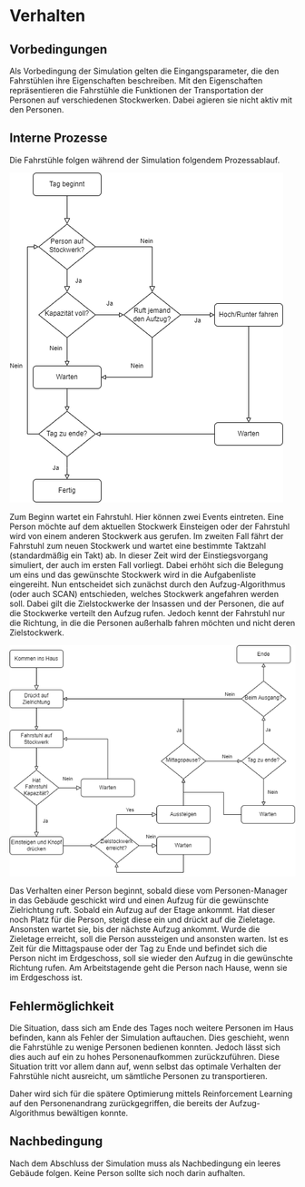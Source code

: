# Verhalten

## Vorbedingungen
<!-- Vorbedingungen: Was muss gegeben sein, damit das SUI funktioniert? -->

<!-- Welche Funktion repräsentiert das SUI, wie interagiert es mit anderen? -->
<!-- Fahrstuhl fahren -->

Als Vorbedingung der Simulation gelten die Eingangsparameter, die den 
Fahrstühlen ihre Eigenschaften beschreiben. 
Mit den Eigenschaften repräsentieren die Fahrstühle die Funktionen der 
Transportation der Personen auf verschiedenen Stockwerken. 
Dabei agieren sie nicht aktiv mit den Personen.

## Interne Prozesse
<!-- Internen Prozesse: Welche Prozesse laufen in dem SUI ab? -->

Die Fahrstühle folgen während der Simulation folgendem Prozessablauf.

![Prozessablauf eines Fahrstuhls](../images/Simulationstechnik.png)

Zum Beginn wartet ein Fahrstuhl. Hier können zwei Events eintreten. 
Eine Person möchte auf dem aktuellen Stockwerk Einsteigen oder der 
Fahrstuhl wird von einem anderen Stockwerk aus gerufen. Im zweiten 
Fall fährt der Fahrstuhl zum neuen Stockwerk und wartet eine bestimmte 
Taktzahl (standardmäßig ein Takt) ab. In dieser Zeit wird der 
Einstiegsvorgang simuliert, der auch im ersten Fall vorliegt. 
Dabei erhöht sich die Belegung um eins und das gewünschte Stockwerk wird
in die Aufgabenliste eingereiht. Nun entscheidet sich zunächst durch den 
Aufzug-Algorithmus (oder auch SCAN) entschieden, welches Stockwerk 
angefahren werden soll. Dabei gilt die Zielstockwerke der Insassen und der 
Personen, die auf die Stockwerke verteilt den Aufzug rufen. Jedoch kennt 
der Fahrstuhl nur die Richtung, in die die Personen außerhalb fahren 
möchten und nicht deren Zielstockwerk.

![Prozessablauf einer Person](../images/Simulation_Person.png)

Das Verhalten einer Person beginnt, sobald diese vom Personen-Manager 
in das Gebäude geschickt wird und einen Aufzug für die gewünschte Zielrichtung
ruft.
Sobald ein Aufzug auf der Etage ankommt. Hat dieser noch Platz für die Person,
steigt diese ein und drückt auf die Zieletage. Ansonsten wartet sie, bis der
nächste Aufzug ankommt. Wurde die Zieletage erreicht, soll die Person aussteigen
und ansonsten warten. Ist es Zeit für die Mittagspause oder der Tag zu Ende und
befindet sich die Person nicht im Erdgeschoss, soll sie wieder den Aufzug in die
gewünschte Richtung rufen. Am Arbeitstagende geht die Person nach Hause, wenn 
sie im Erdgeschoss ist.

## Fehlermöglichkeit
<!-- Fehlermöglichkeit: Was kann schiefgehen in dem Verhalten des SUIs, wie ist darauf zu reagieren? -->
<!-- Das nicht alle Menschen bis zum Tagesende bedient wurden -->

Die Situation, dass sich am Ende des Tages noch weitere Personen im Haus 
befinden, kann als Fehler der Simulation auftauchen. Dies geschieht, wenn 
die Fahrstühle zu wenige Personen bedienen konnten. Jedoch lässt sich dies 
auch auf ein zu hohes Personenaufkommen zurückzuführen. Diese Situation 
tritt vor allem dann auf, wenn selbst das optimale Verhalten der 
Fahrstühle nicht ausreicht, um sämtliche Personen zu transportieren.

Daher wird sich für die spätere Optimierung mittels Reinforcement 
Learning auf den Personenandrang zurückgegriffen, die bereits der 
Aufzug-Algorithmus bewältigen konnte.

## Nachbedingung
<!-- Nachbedingung: Was ist bekannt, wenn die Simulation beendet ist? -->
<!-- Haus ist leer -->

Nach dem Abschluss der Simulation muss als Nachbedingung ein leeres 
Gebäude folgen. Keine Person sollte sich noch darin aufhalten.